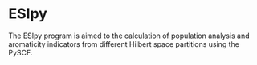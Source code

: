 # ESIpy
The ESIpy program is aimed to the calculation of population analysis and aromaticity indicators from different Hilbert space partitions using the PySCF.
